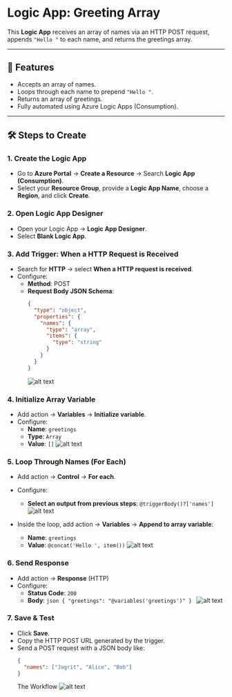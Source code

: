 # Logic App: Greeting Array

This **Logic App** receives an array of names via an HTTP POST request, appends `"Hello "` to each name, and returns the greetings array.

---

## 🚀 Features

- Accepts an array of names.
- Loops through each name to prepend `"Hello "`.
- Returns an array of greetings.
- Fully automated using Azure Logic Apps (Consumption).

---

## 🛠 Steps to Create

### 1. Create the Logic App

- Go to **Azure Portal** → **Create a Resource** → Search **Logic App (Consumption)**.
- Select your **Resource Group**, provide a **Logic App Name**, choose a **Region**, and click **Create**.

### 2. Open Logic App Designer

- Open your Logic App → **Logic App Designer**.
- Select **Blank Logic App**.

### 3. Add Trigger: When a HTTP Request is Received

- Search for **HTTP** → select **When a HTTP request is received**.
- Configure:
  - **Method**: POST
  - **Request Body JSON Schema**:
    ```json
    {
      "type": "object",
      "properties": {
        "names": {
          "type": "array",
          "items": {
            "type": "string"
          }
        }
      }
    }
    ```
    ![alt text](image.png)

### 4. Initialize Array Variable

- Add action → **Variables** → **Initialize variable**.
- Configure:
  - **Name**: `greetings`
  - **Type**: `Array`
  - **Value**: `[]`
    ![alt text](image-1.png)

### 5. Loop Through Names (For Each)

- Add action → **Control** → **For each**.
- Configure:

  - **Select an output from previous steps**: `@triggerBody()?['names']`
    ![alt text](image-2.png)

- Inside the loop, add action → **Variables** → **Append to array variable**:
  - **Name**: `greetings`
  - **Value**: `@concat('Hello ', item())`
    ![alt text](image-3.png)

### 6. Send Response

- Add action → **Response** (HTTP)
- Configure:
  - **Status Code**: `200`
  - **Body**:
    `json
{
  "greetings": "@variables('greetings')"
}
`
    ![alt text](image-4.png)

### 7. Save & Test

- Click **Save**.
- Copy the HTTP POST URL generated by the trigger.
- Send a POST request with a JSON body like:
  ```json
  {
    "names": ["Jagrit", "Alice", "Bob"]
  }
  ```
  The Workflow
  ![alt text](image-5.png)
